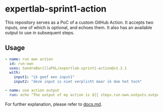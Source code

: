 # expertlab-sprint1-action
This repository serves as a PoC of a custom GitHub Action. It accepts two inputs, one of which is optional, and echoes them. It also has an available output to use in subsequent steps.

## Usage
```yaml
- name: run own action
  id: run-own
  uses: SandroBarillaPXL/expertlab-sprint1-action@v1.2.1
  with:
    input1: "ik geef een input1"
    input2: "deze input is niet verplicht maar ik doe het toch"

- name: use action output
  run: echo "The output of my action is ${{ steps.run-own.outputs.output1 }}"
```	   
For further explanation, please refer to [docs.md](./docs.md).